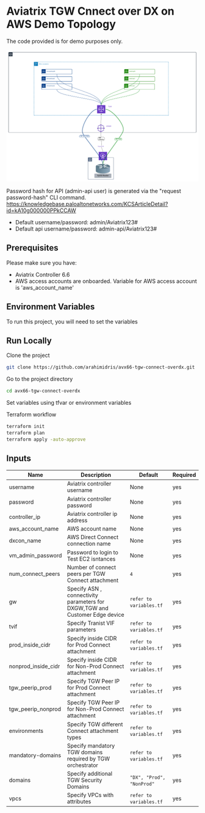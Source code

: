 # Aviatrix TGW Cnnect over DX on AWS Demo Topology

The code provided is for demo purposes only.

![Aviatrix TGW Cnnect over DX on AWS Demo Topology](images/demo.png "Aviatrix TGW Cnnect over DX on AWS Demo Topology")

Password hash for API (admin-api user) is generated via the "request password-hash" CLI command.
https://knowledgebase.paloaltonetworks.com/KCSArticleDetail?id=kA10g000000PPkCCAW

- Default username/password: admin/Aviatrix123#
- Default api username/password: admin-api/Aviatrix123#

## Prerequisites

Please make sure you have:
- Aviatrix Controller 6.6
- AWS access accounts are onboarded. Variable for AWS access account is 'aws_account_name'

## Environment Variables

To run this project, you will need to set the variables


## Run Locally

Clone the project

```bash
git clone https://github.com/arahimidris/avx66-tgw-connect-overdx.git
```

Go to the project directory

```bash
cd avx66-tgw-connect-overdx
```

Set variables using tfvar or environment variables


Terraform workflow

```bash
terraform init
terraform plan
terraform apply -auto-approve
```
## Inputs


| Name | Description | Default | Required |
|------|-------------|---------|----------|
| username | Aviatrix controller username | None | yes |
| password | Aviatrix controller password | None | yes |
| controller_ip | Aviatrix controller ip address | None | yes |
| aws_account_name | AWS account name | None | yes |
| dxcon_name | AWS Direct Connect connection name | None | yes |
| vm_admin_password | Password to login to Test EC2 isntances | None | yes |
| num_connect_peers | Number of connect peers per TGW Connect attachment | `4` | yes |
| gw | Specify ASN , connectivity parameters for DXGW,TGW and Customer Edge device | `refer to variables.tf` | yes |
| tvif | Specify Tranist VIF parameters | `refer to variables.tf` | yes |
| prod_inside_cidr | Specify inside CIDR for Prod Connect attachment | `refer to variables.tf` | yes |
| nonprod_inside_cidr | Specify inside CIDR for Non-Prod Connect attachment | `refer to variables.tf` | yes |
| tgw_peerip_prod | Specify  TGW Peer IP for Prod Connect attachment | `refer to variables.tf` | yes |
| tgw_peerip_nonprod | Specify  TGW Peer IP for Non-Prod Connect attachment | `refer to variables.tf` | yes |
| environments | Specify TGW different Connect attachment types | `refer to variables.tf` | yes |
| mandatory-domains | Specify mandatory TGW domains required by TGW orchestrator | `refer to variables.tf` | yes |
| domains | Specify additional TGW Security Domains | `"DX", "Prod", "NonProd"` | yes |
| vpcs | Specify VPCs with attributes  | `refer to variables.tf` | yes |